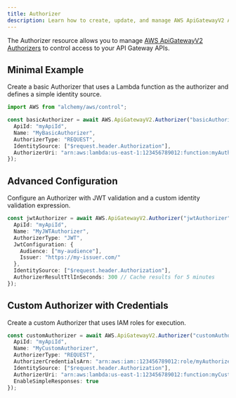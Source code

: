 ```yaml
---
title: Authorizer
description: Learn how to create, update, and manage AWS ApiGatewayV2 Authorizers using Alchemy Cloud Control.
---
```



The Authorizer resource allows you to manage [AWS ApiGatewayV2 Authorizers](https://docs.aws.amazon.com/apigatewayv2/latest/userguide/) to control access to your API Gateway APIs.

## Minimal Example

Create a basic Authorizer that uses a Lambda function as the authorizer and defines a simple identity source.

```ts
import AWS from "alchemy/aws/control";

const basicAuthorizer = await AWS.ApiGatewayV2.Authorizer("basicAuthorizer", {
  ApiId: "myApiId",
  Name: "MyBasicAuthorizer",
  AuthorizerType: "REQUEST",
  IdentitySource: ["$request.header.Authorization"],
  AuthorizerUri: "arn:aws:lambda:us-east-1:123456789012:function:myAuthFunction"
});
```

## Advanced Configuration

Configure an Authorizer with JWT validation and a custom identity validation expression.

```ts
const jwtAuthorizer = await AWS.ApiGatewayV2.Authorizer("jwtAuthorizer", {
  ApiId: "myApiId",
  Name: "MyJWTAuthorizer",
  AuthorizerType: "JWT",
  JwtConfiguration: {
    Audience: ["my-audience"],
    Issuer: "https://my-issuer.com/"
  },
  IdentitySource: ["$request.header.Authorization"],
  AuthorizerResultTtlInSeconds: 300 // Cache results for 5 minutes
});
```

## Custom Authorizer with Credentials

Create a custom Authorizer that uses IAM roles for execution.

```ts
const customAuthorizer = await AWS.ApiGatewayV2.Authorizer("customAuthorizer", {
  ApiId: "myApiId",
  Name: "MyCustomAuthorizer",
  AuthorizerType: "REQUEST",
  AuthorizerCredentialsArn: "arn:aws:iam::123456789012:role/myAuthorizerRole",
  IdentitySource: ["$request.header.Authorization"],
  AuthorizerUri: "arn:aws:lambda:us-east-1:123456789012:function:myCustomAuthFunction",
  EnableSimpleResponses: true
});
```
